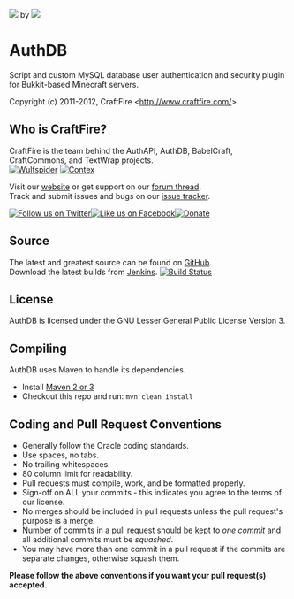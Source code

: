 [![][Project Logo]][Website] by [![][Author Logo]][Website]

AuthDB
======
Script and custom MySQL database user authentication and security plugin for Bukkit-based Minecraft servers.

Copyright (c) 2011-2012, CraftFire <<http://www.craftfire.com/>>

Who is CraftFire?
-----------------
CraftFire is the team behind the AuthAPI, AuthDB, BabelCraft, CraftCommons, and TextWrap projects.  
[![Wulfspider](https://secure.gravatar.com/avatar/6f2a0dcb60cd1ebee57875f9326bc98c?d=mm&r=pg&s=48)](http://forums.spout.org/members/wulfspider/) [![Contex](https://secure.gravatar.com/avatar/166ba849fcd905c8842cb062b879bc09?d=mm&r=pg&s=48)](forums.spout.org/members/contex/) 

Visit our [website][Website] or get support on our [forum thread][Forums].  
Track and submit issues and bugs on our [issue tracker][Issues].

[![Follow us on Twitter][Twitter Logo]][Twitter][![Like us on Facebook][Facebook Logo]][Facebook][![Donate][Donate Logo]][Donate]

Source
------
The latest and greatest source can be found on [GitHub].  
Download the latest builds from [Jenkins].    [![Build Status](http://build.craftfire.com/job/AuthDB/badge/icon)][Jenkins]  

License
-------
AuthDB is licensed under the GNU Lesser General Public License Version 3.

Compiling
---------
AuthDB uses Maven to handle its dependencies.

* Install [Maven 2 or 3](http://maven.apache.org/download.html)
* Checkout this repo and run: `mvn clean install`

Coding and Pull Request Conventions
-----------------------------------
* Generally follow the Oracle coding standards.
* Use spaces, no tabs.
* No trailing whitespaces.
* 80 column limit for readability.
* Pull requests must compile, work, and be formatted properly.
* Sign-off on ALL your commits - this indicates you agree to the terms of our license.
* No merges should be included in pull requests unless the pull request's purpose is a merge.
* Number of commits in a pull request should be kept to *one commit* and all additional commits must be *squashed*.
* You may have more than one commit in a pull request if the commits are separate changes, otherwise squash them.

**Please follow the above conventions if you want your pull request(s) accepted.**

[Project Logo]: http://cdn.craftfire.com/img/logo/authdb_353x93.png
[Author Logo]: http://cdn.craftfire.com/img/logo/craftfire_150x38.png
[License]: http://www.gnu.org/licenses/lgpl.html
[Website]: http://www.craftfire.com
[Forums]: http://forums.spout.org/threads/3338/
[GitHub]: https://github.com/CraftFire/AuthDB
[Jenkins]: http://build.craftfire.com/job/AuthDB
[Issues]: http://issues.craftfire.com
[Twitter]: http://twitter.com/CraftFireDev
[Twitter Logo]: http://cdn.spout.org/img/button/twitter_follow_us.png
[Facebook]: http://facebook.com/CraftFire
[Facebook Logo]: http://cdn.spout.org/img/button/facebook_like_us.png
[Donate]: https://www.paypal.com/cgi-bin/webscr?hosted_button_id=4K4LNLGDM9T6Y&item_name=AuthDB+donation+%28from+github.com%29&cmd=_s-xclick
[Donate Logo]: http://cdn.spout.org/img/button/donate_paypal_96x96.png
